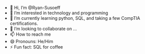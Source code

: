 - 👋 Hi, I’m @Ryan-Susoeff
- 👀 I’m interested in technology and programming
- 🌱 I’m currently learning python, SQL, and taking a few CompTIA certifications.
- 💞️ I’m looking to collaborate on ...
- 📫 How to reach me 
- 😄 Pronouns: He/Him
- ⚡ Fun fact: SQL for coffee

<!---
Ryan-Susoeff/Ryan-Susoeff is a ✨ special ✨ repository because its `README.md` (this file) appears on your GitHub profile.
You can click the Preview link to take a look at your changes.
--->
